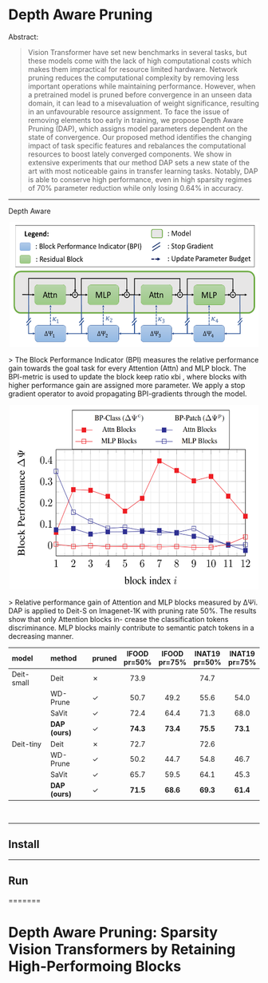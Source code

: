 # Depth Aware Pruning




 Abstract:
>Vision Transformer have set new benchmarks in several tasks, but these models come with the lack of high computational costs which makes them impractical for resource limited hardware. Network pruning reduces the computational complexity by removing less important operations while maintaining performance. However, when a pretrained model is pruned before convergence in an unseen data domain, it can lead to a misevaluation of weight significance, resulting in an unfavourable resource assignment. To face the issue of removing elements too early in training, we propose Depth Aware Pruning (DAP), which assigns model parameters dependent on the state of convergence. Our proposed method identifies the changing impact of task specific features and rebalances the computational resources to boost lately converged components. We show in extensive experiments that our method DAP sets a new state of the art with most noticeable gains in transfer learning tasks. Notably, DAP is able to conserve high performance, even in high sparsity regimes of 70% parameter reduction while only losing 0.64% in accuracy.

---

Depth Aware


<p align="center">
<img src="fig/Block_plan.png"  width="500" height="250">
</p>
> The Block Performance Indicator (BPI) measures the
relative performance gain towards the goal task for every Attention
(Attn) and MLP block. The BPI-metric is used to update the block
keep ratio κbi , where blocks with higher performance gain are
assigned more parameter. We apply a stop gradient operator to
avoid propagating BPI-gradients through the model.




<p align="center">
<img src="fig/BlockPerformance.png"  width="500" height="370">
</p>
> Relative performance gain of Attention and MLP blocks
measured by ∆Ψi. DAP is applied to Deit-S on Imagenet-1K with
pruning rate 50%. The results show that only Attention blocks in-
crease the classification tokens discriminance. MLP blocks mainly
contribute to semantic patch tokens in a decreasing manner.





 | model      | method         | pruned  | IFOOD <br> pr=50%   | IFOOD <br> pr=75%   | INAT19 <br> pr=50%  | INAT19 <br> pr=75%  |
 |:-----------|:---------------|:--------|:-------------------:|:-------------------:|:-------------------:|:-------------------:|
 | Deit-small | Deit           | &cross; | 73.9                                     || 74.7                                     ||
 |            | WD-Prune       | &check; | 50.7                | 49.2                | 55.6                | 54.0                |
 |            | SaVit          | &check; | 72.4                | 64.4                | 71.3                | 68.0                |
 |            | **DAP (ours)** | &check; | **74.3**            | **73.4**            | **75.5**            | **73.1**            |
 | Deit-tiny  | Deit           | &cross; | 72.7                                     || 72.6                                     ||
 |            | WD-Prune       | &check; | 50.2                | 44.7                | 54.8                | 46.7                |
 |            | SaVit          | &check; | 65.7                | 59.5                | 64.1                | 45.3                |
 |            | **DAP (ours)** | &check; | **71.5**            | **68.6**            | **69.3**            | **61.4**            |

<br>

---

## Install


---

## Run
=======
# Depth Aware Pruning: Sparsity Vision Transformers by Retaining High-Performoing Blocks


